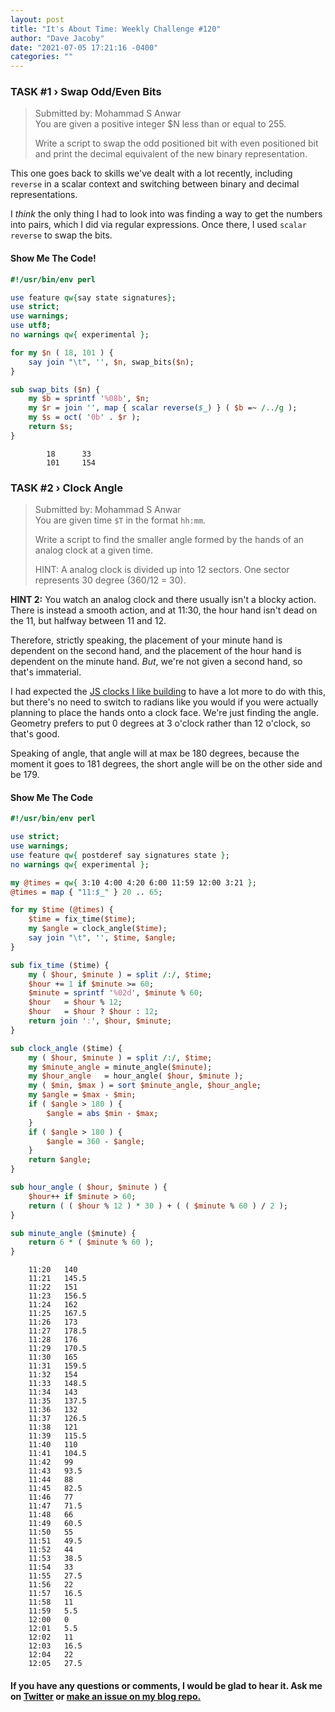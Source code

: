 ```yaml
---
layout: post
title: "It's About Time: Weekly Challenge #120"
author: "Dave Jacoby"
date: "2021-07-05 17:21:16 -0400"
categories: ""
---
```


### TASK #1 › Swap Odd/Even Bits

> Submitted by: Mohammad S Anwar  
> You are given a positive integer $N less than or equal to 255.
>
> Write a script to swap the odd positioned bit with even positioned bit and print the decimal equivalent of the new binary representation.

This one goes back to skills we've dealt with a lot recently, including `reverse` in a scalar context and switching between binary and decimal representations.

I _think_ the only thing I had to look into was finding a way to get the numbers into pairs, which I did via regular expressions. Once there, I used `scalar reverse` to swap the bits.

#### Show Me The Code!

```perl
#!/usr/bin/env perl

use feature qw{say state signatures};
use strict;
use warnings;
use utf8;
no warnings qw{ experimental };

for my $n ( 18, 101 ) {
    say join "\t", '', $n, swap_bits($n);
}

sub swap_bits ($n) {
    my $b = sprintf '%08b', $n;
    my $r = join '', map { scalar reverse($_) } ( $b =~ /../g );
    my $s = oct( '0b' . $r );
    return $s;
}
```

```text
        18      33
        101     154
```


### TASK #2 › Clock Angle

> Submitted by: Mohammad S Anwar  
> You are given time `$T` in the format `hh:mm`.
>
> Write a script to find the smaller angle formed by the hands of an analog clock at a given time.
>
> HINT: A analog clock is divided up into 12 sectors. One sector represents 30 degree (360/12 = 30).

**HINT 2:** You watch an analog clock and there usually isn't a blocky action. There is instead a smooth action, and at 11:30, the hour hand isn't dead on the 11, but halfway between 11 and 12.

Therefore, strictly speaking, the placement of your minute hand is dependent on the second hand, and the placement of the hour hand is dependent on the minute hand. _But_, we're not given a second hand, so that's immaterial.

I had expected the [JS clocks I like building](https://jacoby.github.io/clock2/) to have a lot more to do with this, but there's no need to switch to radians like you would if you were actually planning to place the hands onto a clock face. We're just finding the angle. Geometry prefers to put 0 degrees at 3 o'clock rather than 12 o'clock, so that's good.

Speaking of angle, that angle will at max be 180 degrees, because the moment it goes to 181 degrees, the short angle will be on the other side and be 179.

#### Show Me The Code

```perl
#!/usr/bin/env perl

use strict;
use warnings;
use feature qw{ postderef say signatures state };
no warnings qw{ experimental };

my @times = qw{ 3:10 4:00 4:20 6:00 11:59 12:00 3:21 };
@times = map { "11:$_" } 20 .. 65;

for my $time (@times) {
    $time = fix_time($time);
    my $angle = clock_angle($time);
    say join "\t", '', $time, $angle;
}

sub fix_time ($time) {
    my ( $hour, $minute ) = split /:/, $time;
    $hour += 1 if $minute >= 60;
    $minute = sprintf '%02d', $minute % 60;
    $hour   = $hour % 12;
    $hour   = $hour ? $hour : 12;
    return join ':', $hour, $minute;
}

sub clock_angle ($time) {
    my ( $hour, $minute ) = split /:/, $time;
    my $minute_angle = minute_angle($minute);
    my $hour_angle   = hour_angle( $hour, $minute );
    my ( $min, $max ) = sort $minute_angle, $hour_angle;
    my $angle = $max - $min;
    if ( $angle > 180 ) {
        $angle = abs $min - $max;
    }
    if ( $angle > 180 ) {
        $angle = 360 - $angle;
    }
    return $angle;
}

sub hour_angle ( $hour, $minute ) {
    $hour++ if $minute > 60;
    return ( ( $hour % 12 ) * 30 ) + ( ( $minute % 60 ) / 2 );
}

sub minute_angle ($minute) {
    return 6 * ( $minute % 60 );
}
```

```text
	11:20	140
	11:21	145.5
	11:22	151
	11:23	156.5
	11:24	162
	11:25	167.5
	11:26	173
	11:27	178.5
	11:28	176
	11:29	170.5
	11:30	165
	11:31	159.5
	11:32	154
	11:33	148.5
	11:34	143
	11:35	137.5
	11:36	132
	11:37	126.5
	11:38	121
	11:39	115.5
	11:40	110
	11:41	104.5
	11:42	99
	11:43	93.5
	11:44	88
	11:45	82.5
	11:46	77
	11:47	71.5
	11:48	66
	11:49	60.5
	11:50	55
	11:51	49.5
	11:52	44
	11:53	38.5
	11:54	33
	11:55	27.5
	11:56	22
	11:57	16.5
	11:58	11
	11:59	5.5
	12:00	0
	12:01	5.5
	12:02	11
	12:03	16.5
	12:04	22
	12:05	27.5
```


#### If you have any questions or comments, I would be glad to hear it. Ask me on [Twitter](https://twitter.com/jacobydave) or [make an issue on my blog repo.](https://github.com/jacoby/jacoby.github.io)
